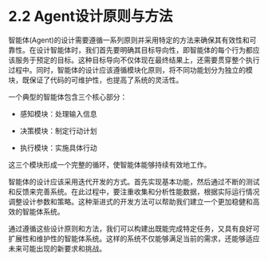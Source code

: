 # 2.2 Agent设计原则与方法

智能体(Agent)的设计需要遵循一系列原则并采用特定的方法来确保其有效性和可靠性。在设计智能体时，我们首先要明确其目标导向性，即智能体的每个行为都应该服务于预定的目标。这种目标导向不仅体现在最终结果上，还需要贯穿整个执行过程中。同时，智能体的设计应该遵循模块化原则，将不同功能划分为独立的模块，既保证了代码的可维护性，也提高了系统的灵活性。

一个典型的智能体包含三个核心部分：

* 感知模块：处理输入信息

* 决策模块：制定行动计划

* 执行模块：实施具体行动

这三个模块形成一个完整的循环，使智能体能够持续有效地工作。

智能体的设计应该采用迭代开发的方式。首先实现基本功能，然后通过不断的测试和反馈来完善系统。在此过程中，要注重收集和分析性能数据，根据实际运行情况调整设计参数和策略。这种渐进式的开发方法可以帮助我们建立一个更加稳健和高效的智能体系统。

通过遵循这些设计原则和方法，我们可以构建出既能完成特定任务，又具有良好可扩展性和维护性的智能体系统。这样的系统不仅能够满足当前的需求，还能够适应未来可能出现的新要求和挑战。 